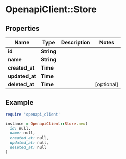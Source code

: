 # OpenapiClient::Store

## Properties

| Name | Type | Description | Notes |
| ---- | ---- | ----------- | ----- |
| **id** | **String** |  |  |
| **name** | **String** |  |  |
| **created_at** | **Time** |  |  |
| **updated_at** | **Time** |  |  |
| **deleted_at** | **Time** |  | [optional] |

## Example

```ruby
require 'openapi_client'

instance = OpenapiClient::Store.new(
  id: null,
  name: null,
  created_at: null,
  updated_at: null,
  deleted_at: null
)
```

